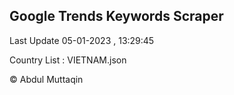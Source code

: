 

## Google Trends Keywords Scraper 
 
Last Update 05-01-2023 , 13:29:45

Country List :
VIETNAM.json



© Abdul Muttaqin 
